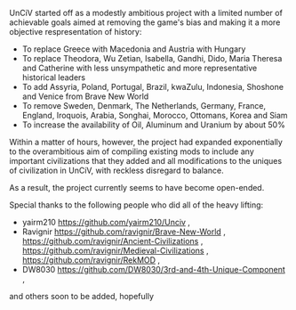 UnCiV started off as a modestly ambitious project with a limited number of achievable goals aimed at removing the game's bias and making it a more objective respresentation of history:
- To replace Greece with Macedonia and Austria with Hungary
- To replace Theodora, Wu Zetian, Isabella, Gandhi, Dido, Maria Theresa and Catherine with less unsympathetic and more representative historical leaders
- To add Assyria, Poland, Portugal, Brazil, kwaZulu, Indonesia, Shoshone and Venice from Brave New World
- To remove Sweden, Denmark, The Netherlands, Germany, France, England, Iroquois, Arabia, Songhai, Morocco, Ottomans, Korea and Siam
- To increase the availability of Oil, Aluminum and Uranium by about 50%


Within a matter of hours, however, the project had expanded exponentially to the overambitious aim of compiling existing mods to include any important civilizations that they added and all modifications to the uniques of civilization in UnCiV, with reckless disregard to balance.

As a result, the project currently seems to have become open-ended.


Special thanks to the following people who did all of the heavy lifting:
- yairm210  https://github.com/yairm210/Unciv ,
- Ravignir  https://github.com/ravignir/Brave-New-World ,
          https://github.com/ravignir/Ancient-Civilizations ,
          https://github.com/ravignir/Medieval-Civilizations ,
          https://github.com/ravignir/RekMOD ,
- DW8030    https://github.com/DW8030/3rd-and-4th-Unique-Component ,

and others soon to be added, hopefully

